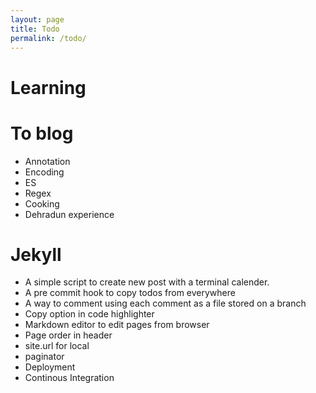 ```yaml
---
layout: page
title: Todo
permalink: /todo/
---
```


# Learning

# To blog
- Annotation
- Encoding
- ES
- Regex
- Cooking
- Dehradun experience

# Jekyll
- A simple script to create new post with a terminal calender.
- A pre commit hook to copy todos from everywhere
- A way to comment using each comment as a file stored on a branch
- Copy option in code highlighter
- Markdown editor to edit pages from browser
- Page order in header
- site.url for local
- paginator
- Deployment
- Continous Integration